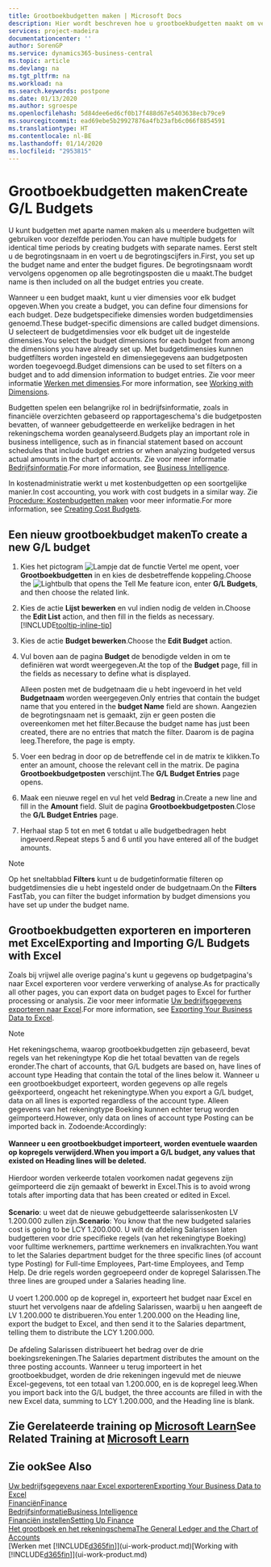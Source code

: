 ```yaml
---
title: Grootboekbudgetten maken | Microsoft Docs
description: Hier wordt beschreven hoe u grootboekbudgetten maakt om verschillende financiële activiteiten te prognosticeren en dimensies toewijst voor bedrijfsinformatiedoeleinden.
services: project-madeira
documentationcenter: ''
author: SorenGP
ms.service: dynamics365-business-central
ms.topic: article
ms.devlang: na
ms.tgt_pltfrm: na
ms.workload: na
ms.search.keywords: postpone
ms.date: 01/13/2020
ms.author: sgroespe
ms.openlocfilehash: 5d84dee6ed6cf0b17f488d67e5403638ecb79ce9
ms.sourcegitcommit: ead69ebe5b29927876a4fb23afb6c066f8854591
ms.translationtype: HT
ms.contentlocale: nl-BE
ms.lasthandoff: 01/14/2020
ms.locfileid: "2953815"
---
```

# <a name="create-gl-budgets"></a><span data-ttu-id="839df-103">Grootboekbudgetten maken</span><span class="sxs-lookup"><span data-stu-id="839df-103">Create G/L Budgets</span></span>
<span data-ttu-id="839df-104">U kunt budgetten met aparte namen maken als u meerdere budgetten wilt gebruiken voor dezelfde perioden.</span><span class="sxs-lookup"><span data-stu-id="839df-104">You can have multiple budgets for identical time periods by creating budgets with separate names.</span></span> <span data-ttu-id="839df-105">Eerst stelt u de begrotingsnaam in en voert u de begrotingscijfers in.</span><span class="sxs-lookup"><span data-stu-id="839df-105">First, you set up the budget name and enter the budget figures.</span></span> <span data-ttu-id="839df-106">De begrotingsnaam wordt vervolgens opgenomen op alle begrotingsposten die u maakt.</span><span class="sxs-lookup"><span data-stu-id="839df-106">The budget name is then included on all the budget entries you create.</span></span>  

<span data-ttu-id="839df-107">Wanneer u een budget maakt, kunt u vier dimensies voor elk budget opgeven.</span><span class="sxs-lookup"><span data-stu-id="839df-107">When you create a budget, you can define four dimensions for each budget.</span></span> <span data-ttu-id="839df-108">Deze budgetspecifieke dimensies worden budgetdimensies genoemd.</span><span class="sxs-lookup"><span data-stu-id="839df-108">These budget-specific dimensions are called budget dimensions.</span></span> <span data-ttu-id="839df-109">U selecteert de budgetdimensies voor elk budget uit de ingestelde dimensies.</span><span class="sxs-lookup"><span data-stu-id="839df-109">You select the budget dimensions for each budget from among the dimensions you have already set up.</span></span> <span data-ttu-id="839df-110">Met budgetdimensies kunnen budgetfilters worden ingesteld en dimensiegegevens aan budgetposten worden toegevoegd.</span><span class="sxs-lookup"><span data-stu-id="839df-110">Budget dimensions can be used to set filters on a budget and to add dimension information to budget entries.</span></span> <span data-ttu-id="839df-111">Zie voor meer informatie [Werken met dimensies](finance-dimensions.md).</span><span class="sxs-lookup"><span data-stu-id="839df-111">For more information, see [Working with Dimensions](finance-dimensions.md).</span></span>

<span data-ttu-id="839df-112">Budgetten spelen een belangrijke rol in bedrijfsinformatie, zoals in financiële overzichten gebaseerd op rapportageschema's die budgetposten bevatten, of wanneer gebudgetteerde en werkelijke bedragen in het rekeningschema worden geanalyseerd.</span><span class="sxs-lookup"><span data-stu-id="839df-112">Budgets play an important role in business intelligence, such as in financial statement based on account schedules that include budget entries or when analyzing budgeted versus actual amounts in the chart of accounts.</span></span> <span data-ttu-id="839df-113">Zie voor meer informatie [Bedrijfsinformatie](bi.md).</span><span class="sxs-lookup"><span data-stu-id="839df-113">For more information, see [Business Intelligence](bi.md).</span></span>

<span data-ttu-id="839df-114">In kostenadministratie werkt u met kostenbudgetten op een soortgelijke manier.</span><span class="sxs-lookup"><span data-stu-id="839df-114">In cost accounting, you work with cost budgets in a similar way.</span></span> <span data-ttu-id="839df-115">Zie [Procedure: Kostenbudgetten maken](finance-create-cost-budgets.md) voor meer informatie.</span><span class="sxs-lookup"><span data-stu-id="839df-115">For more information, see [Creating Cost Budgets](finance-create-cost-budgets.md).</span></span>    

## <a name="to-create-a-new-gl-budget"></a><span data-ttu-id="839df-116">Een nieuw grootboekbudget maken</span><span class="sxs-lookup"><span data-stu-id="839df-116">To create a new G/L budget</span></span>  
1. <span data-ttu-id="839df-117">Kies het pictogram ![Lampje dat de functie Vertel me opent](media/ui-search/search_small.png "Vertel me wat u wilt doen"), voer **Grootboekbudgetten** in en kies de desbetreffende koppeling.</span><span class="sxs-lookup"><span data-stu-id="839df-117">Choose the ![Lightbulb that opens the Tell Me feature](media/ui-search/search_small.png "Tell me what you want to do") icon, enter **G/L Budgets**, and then choose the related link.</span></span>  
2. <span data-ttu-id="839df-118">Kies de actie **Lijst bewerken** en vul indien nodig de velden in.</span><span class="sxs-lookup"><span data-stu-id="839df-118">Choose the **Edit List** action, and then fill in the fields as necessary.</span></span> [!INCLUDE[tooltip-inline-tip](includes/tooltip-inline-tip_md.md)]  
3. <span data-ttu-id="839df-119">Kies de actie **Budget bewerken**.</span><span class="sxs-lookup"><span data-stu-id="839df-119">Choose the **Edit Budget** action.</span></span>
4. <span data-ttu-id="839df-120">Vul boven aan de pagina **Budget** de benodigde velden in om te definiëren wat wordt weergegeven.</span><span class="sxs-lookup"><span data-stu-id="839df-120">At the top of the **Budget** page, fill in the fields as necessary to define what is displayed.</span></span>  

    <span data-ttu-id="839df-121">Alleen posten met de budgetnaam die u hebt ingevoerd in het veld **Budgetnaam** worden weergegeven.</span><span class="sxs-lookup"><span data-stu-id="839df-121">Only entries that contain the budget name that you entered in the **budget Name** field are shown.</span></span> <span data-ttu-id="839df-122">Aangezien de begrotingsnaam net is gemaakt, zijn er geen posten die overeenkomen met het filter.</span><span class="sxs-lookup"><span data-stu-id="839df-122">Because the budget name has just been created, there are no entries that match the filter.</span></span> <span data-ttu-id="839df-123">Daarom is de pagina leeg.</span><span class="sxs-lookup"><span data-stu-id="839df-123">Therefore, the page is empty.</span></span>  
5. <span data-ttu-id="839df-124">Voer een bedrag in door op de betreffende cel in de matrix te klikken.</span><span class="sxs-lookup"><span data-stu-id="839df-124">To enter an amount, choose the relevant cell in the matrix.</span></span> <span data-ttu-id="839df-125">De pagina **Grootboekbudgetposten** verschijnt.</span><span class="sxs-lookup"><span data-stu-id="839df-125">The **G/L Budget Entries** page opens.</span></span>  
6. <span data-ttu-id="839df-126">Maak een nieuwe regel en vul het veld **Bedrag** in.</span><span class="sxs-lookup"><span data-stu-id="839df-126">Create a new line and fill in the **Amount** field.</span></span> <span data-ttu-id="839df-127">Sluit de pagina **Grootboekbudgetposten**.</span><span class="sxs-lookup"><span data-stu-id="839df-127">Close the **G/L Budget Entries** page.</span></span>  
7. <span data-ttu-id="839df-128">Herhaal stap 5 tot en met 6 totdat u alle budgetbedragen hebt ingevoerd.</span><span class="sxs-lookup"><span data-stu-id="839df-128">Repeat steps 5 and 6 until you have entered all of the budget amounts.</span></span>  

> [!NOTE]  
>  <span data-ttu-id="839df-129">Op het sneltabblad **Filters** kunt u de budgetinformatie filteren op budgetdimensies die u hebt ingesteld onder de budgetnaam.</span><span class="sxs-lookup"><span data-stu-id="839df-129">On the **Filters** FastTab, you can filter the budget information by budget dimensions you have set up under the budget name.</span></span>

## <a name="exporting-and-importing-gl-budgets-with-excel"></a><span data-ttu-id="839df-130">Grootboekbudgetten exporteren en importeren met Excel</span><span class="sxs-lookup"><span data-stu-id="839df-130">Exporting and Importing G/L Budgets with Excel</span></span>
<span data-ttu-id="839df-131">Zoals bij vrijwel alle overige pagina's kunt u gegevens op budgetpagina's naar Excel exporteren voor verdere verwerking of analyse.</span><span class="sxs-lookup"><span data-stu-id="839df-131">As for practically all other pages, you can export data on budget pages to Excel for further processing or analysis.</span></span> <span data-ttu-id="839df-132">Zie voor meer informatie [Uw bedrijfsgegevens exporteren naar Excel](about-export-data.md).</span><span class="sxs-lookup"><span data-stu-id="839df-132">For more information, see [Exporting Your Business Data to Excel](about-export-data.md).</span></span>

> [!NOTE]
> <span data-ttu-id="839df-133">Het rekeningschema, waarop grootboekbudgetten zijn gebaseerd, bevat regels van het rekeningtype Kop die het totaal bevatten van de regels eronder.</span><span class="sxs-lookup"><span data-stu-id="839df-133">The chart of accounts, that G/L budgets are based on, have lines of account type Heading that contain the total of the lines below it.</span></span> <span data-ttu-id="839df-134">Wanneer u een grootboekbudget exporteert, worden gegevens op alle regels geëxporteerd, ongeacht het rekeningtype.</span><span class="sxs-lookup"><span data-stu-id="839df-134">When you export a G/L budget, data on all lines is exported regardless of the account type.</span></span> <span data-ttu-id="839df-135">Alleen gegevens van het rekeningtype Boeking kunnen echter terug worden geïmporteerd.</span><span class="sxs-lookup"><span data-stu-id="839df-135">However, only data on lines of account type Posting can be imported back in.</span></span> <span data-ttu-id="839df-136">Zodoende:</span><span class="sxs-lookup"><span data-stu-id="839df-136">Accordingly:</span></span> <br /><br /> <span data-ttu-id="839df-137">**Wanneer u een grootboekbudget importeert, worden eventuele waarden op kopregels verwijderd.**</span><span class="sxs-lookup"><span data-stu-id="839df-137">**When you import a G/L budget, any values that existed on Heading lines will be deleted.**</span></span> <br /><br /> <span data-ttu-id="839df-138">Hierdoor worden verkeerde totalen voorkomen nadat gegevens zijn geïmporteerd die zijn gemaakt of bewerkt in Excel.</span><span class="sxs-lookup"><span data-stu-id="839df-138">This is to avoid wrong totals after importing data that has been created or edited in Excel.</span></span><br /><br /> <span data-ttu-id="839df-139">**Scenario**: u weet dat de nieuwe gebudgetteerde salarissenkosten LV 1.200.000 zullen zijn.</span><span class="sxs-lookup"><span data-stu-id="839df-139">**Scenario**: You know that the new budgeted salaries cost is going to be LCY 1.200.000.</span></span> <span data-ttu-id="839df-140">U wilt de afdeling Salarissen laten budgetteren voor drie specifieke regels (van het rekeningtype Boeking) voor fulltime werknemers, parttime werknemers en invalkrachten.</span><span class="sxs-lookup"><span data-stu-id="839df-140">You want to let the Salaries department budget for the three specific lines (of account type Posting) for Full-time Employees, Part-time Employees, and Temp Help.</span></span> <span data-ttu-id="839df-141">De drie regels worden gegroepeerd onder de kopregel Salarissen.</span><span class="sxs-lookup"><span data-stu-id="839df-141">The three lines are grouped under a Salaries heading line.</span></span><br /><br /><span data-ttu-id="839df-142">U voert 1.200.000 op de kopregel in, exporteert het budget naar Excel en stuurt het vervolgens naar de afdeling Salarissen, waarbij u hen aangeeft de LV 1.200.000 te distribueren.</span><span class="sxs-lookup"><span data-stu-id="839df-142">You enter 1.200.000 on the Heading line, export the budget to Excel, and then send it to the Salaries department, telling them to distribute the LCY 1.200.000.</span></span><br /><br /> <span data-ttu-id="839df-143">De afdeling Salarissen distribueert het bedrag over de drie boekingsrekeningen.</span><span class="sxs-lookup"><span data-stu-id="839df-143">The Salaries department distributes the amount on the three posting accounts.</span></span> <span data-ttu-id="839df-144">Wanneer u terug importeert in het grootboekbudget, worden de drie rekeningen ingevuld met de nieuwe Excel-gegevens, tot een totaal van 1.200.000, en is de kopregel leeg.</span><span class="sxs-lookup"><span data-stu-id="839df-144">When you import back into the G/L budget, the three accounts are filled in with the new Excel data, summing to LCY 1.200.000, and the Heading line is blank.</span></span>

## <a name="see-related-training-at-microsoft-learnlearnmodulesbudgets-exchange-rates-dynamics-365-business-centralindex"></a><span data-ttu-id="839df-145">Zie Gerelateerde training op [Microsoft Learn](/learn/modules/budgets-exchange-rates-dynamics-365-business-central/index)</span><span class="sxs-lookup"><span data-stu-id="839df-145">See Related Training at [Microsoft Learn](/learn/modules/budgets-exchange-rates-dynamics-365-business-central/index)</span></span>

## <a name="see-also"></a><span data-ttu-id="839df-146">Zie ook</span><span class="sxs-lookup"><span data-stu-id="839df-146">See Also</span></span>
[<span data-ttu-id="839df-147">Uw bedrijfsgegevens naar Excel exporteren</span><span class="sxs-lookup"><span data-stu-id="839df-147">Exporting Your Business Data to Excel</span></span>](about-export-data.md)  
[<span data-ttu-id="839df-148">Financiën</span><span class="sxs-lookup"><span data-stu-id="839df-148">Finance</span></span>](finance.md)  
[<span data-ttu-id="839df-149">Bedrijfsinformatie</span><span class="sxs-lookup"><span data-stu-id="839df-149">Business Intelligence</span></span>](bi.md)  
[<span data-ttu-id="839df-150">Financiën instellen</span><span class="sxs-lookup"><span data-stu-id="839df-150">Setting Up Finance</span></span>](finance-setup-finance.md)  
[<span data-ttu-id="839df-151">Het grootboek en het rekeningschema</span><span class="sxs-lookup"><span data-stu-id="839df-151">The General Ledger and the Chart of Accounts</span></span>](finance-general-ledger.md)  
<span data-ttu-id="839df-152">[Werken met [!INCLUDE[d365fin](includes/d365fin_md.md)]](ui-work-product.md)</span><span class="sxs-lookup"><span data-stu-id="839df-152">[Working with [!INCLUDE[d365fin](includes/d365fin_md.md)]](ui-work-product.md)</span></span>  
